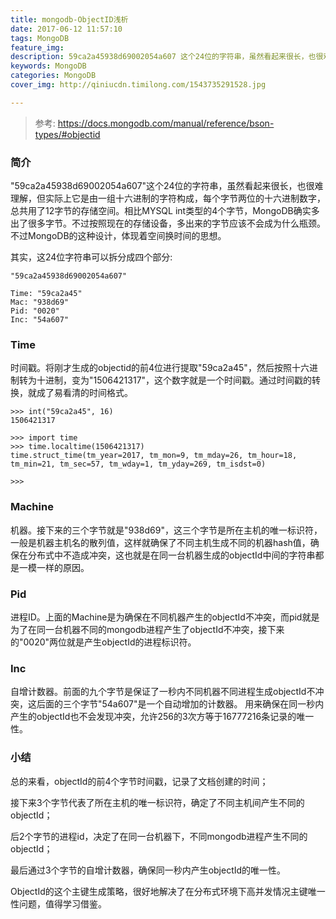 ```yaml
---
title: mongodb-ObjectID浅析
date: 2017-06-12 11:57:10
tags: MongoDB
feature_img:
description: 59ca2a45938d69002054a607 这个24位的字符串，虽然看起来很长，也很难理解，但实际上它是由一组十六进制的字符构成，每个字节两位的十六进制数字，总共用了12字节的存储空间。相比MYSQL int类型的4个字节，MongoDB确实多出了很多字节。不过按照现在的存储设备，多出来的字节应该不会成为什么瓶颈。不过MongoDB的这种设计，体现着空间换时间的思想.
keywords: MongoDB
categories: MongoDB
cover_img: http://qiniucdn.timilong.com/1543735291528.jpg

---
```


> 参考: https://docs.mongodb.com/manual/reference/bson-types/#objectid

### 简介
"59ca2a45938d69002054a607"这个24位的字符串，虽然看起来很长，也很难理解，但实际上它是由一组十六进制的字符构成，每个字节两位的十六进制数字，总共用了12字节的存储空间。相比MYSQL int类型的4个字节，MongoDB确实多出了很多字节。不过按照现在的存储设备，多出来的字节应该不会成为什么瓶颈。不过MongoDB的这种设计，体现着空间换时间的思想。

其实，这24位字符串可以拆分成四个部分:
```
"59ca2a45938d69002054a607"

Time: "59ca2a45"
Mac: "938d69"
Pid: "0020"
Inc: "54a607"

```

### Time
时间戳。将刚才生成的objectid的前4位进行提取"59ca2a45"，然后按照十六进制转为十进制，变为"1506421317"，这个数字就是一个时间戳。通过时间戳的转换，就成了易看清的时间格式。
```
>>> int("59ca2a45", 16)
1506421317

>>> import time
>>> time.localtime(1506421317)
time.struct_time(tm_year=2017, tm_mon=9, tm_mday=26, tm_hour=18, tm_min=21, tm_sec=57, tm_wday=1, tm_yday=269, tm_isdst=0)

>>>
```

### Machine
机器。接下来的三个字节就是"938d69"，这三个字节是所在主机的唯一标识符，一般是机器主机名的散列值，这样就确保了不同主机生成不同的机器hash值，确保在分布式中不造成冲突，这也就是在同一台机器生成的objectId中间的字符串都是一模一样的原因。

### Pid
进程ID。上面的Machine是为确保在不同机器产生的objectId不冲突，而pid就是为了在同一台机器不同的mongodb进程产生了objectId不冲突，接下来的"0020"两位就是产生objectId的进程标识符。

### Inc
自增计数器。前面的九个字节是保证了一秒内不同机器不同进程生成objectId不冲突，这后面的三个字节"54a607"是一个自动增加的计数器。
用来确保在同一秒内产生的objectId也不会发现冲突，允许256的3次方等于16777216条记录的唯一性。

### 小结
总的来看，objectId的前4个字节时间戳，记录了文档创建的时间；

接下来3个字节代表了所在主机的唯一标识符，确定了不同主机间产生不同的objectId；

后2个字节的进程id，决定了在同一台机器下，不同mongodb进程产生不同的objectId；

最后通过3个字节的自增计数器，确保同一秒内产生objectId的唯一性。

ObjectId的这个主键生成策略，很好地解决了在分布式环境下高并发情况主键唯一性问题，值得学习借鉴。

